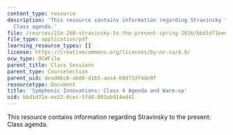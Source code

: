 ```yaml
---
content_type: resource
description: 'This resource contains information regarding Stravinsky to the present:
  Class agenda.'
file: /courses/21m-260-stravinsky-to-the-present-spring-2016/bbd1d71eee220cec5f48003ab914ed41_MIT21M_260S16_class04.pdf
file_type: application/pdf
learning_resource_types: []
license: https://creativecommons.org/licenses/by-nc-sa/4.0/
ocw_type: OCWFile
parent_title: Class Sessions
parent_type: CourseSection
parent_uid: dead46c6-abd8-d1b5-aea4-b0d71df4de9f
resourcetype: Document
title: 'Symphonic Innovations: Class 4 Agenda and Warm-up'
uid: bbd1d71e-ee22-0cec-5f48-003ab914ed41
---
```

This resource contains information regarding Stravinsky to the present: Class agenda.